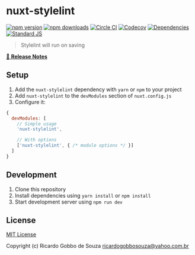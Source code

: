 # nuxt-stylelint

[![npm version][npm-version-src]][npm-version-href]
[![npm downloads][npm-downloads-src]][npm-downloads-href]
[![Circle CI][circle-ci-src]][circle-ci-href]
[![Codecov][codecov-src]][codecov-href]
[![Dependencies][david-dm-src]][david-dm-href]
[![Standard JS][standard-js-src]][standard-js-href]

> Stylelint will run on saving

[📖 **Release Notes**](./CHANGELOG.md)

## Setup

1. Add the `nuxt-stylelint` dependency with `yarn` or `npm` to your project
2. Add `nuxt-stylelint` to the `devModules` section of `nuxt.config.js`
3. Configure it:

```js
{
  devModules: [
    // Simple usage
    'nuxt-stylelint',

    // With options
    ['nuxt-stylelint', { /* module options */ }]
  ]
}
```

## Development

1. Clone this repository
2. Install dependencies using `yarn install` or `npm install`
3. Start development server using `npm run dev`

## License

[MIT License](./LICENSE)

Copyright (c) Ricardo Gobbo de Souza <ricardogobbosouza@yahoo.com.br>

<!-- Badges -->
[npm-version-src]: https://img.shields.io/npm/dt/nuxt-stylelint.svg?style=flat-square
[npm-version-href]: https://npmjs.com/package/nuxt-stylelint

[npm-downloads-src]: https://img.shields.io/npm/v/nuxt-stylelint/latest.svg?style=flat-square
[npm-downloads-href]: https://npmjs.com/package/nuxt-stylelint

[circle-ci-src]: https://img.shields.io/circleci/project/github/ricardogobbosouza/nuxt-stylelint.svg?style=flat-square
[circle-ci-href]: https://circleci.com/gh/ricardogobbosouza/nuxt-stylelint

[codecov-src]: https://img.shields.io/codecov/c/github/ricardogobbosouza/nuxt-stylelint.svg?style=flat-square
[codecov-href]: https://codecov.io/gh/ricardogobbosouza/nuxt-stylelint

[david-dm-src]: https://david-dm.org/ricardogobbosouza/nuxt-stylelint/status.svg?style=flat-square
[david-dm-href]: https://david-dm.org/ricardogobbosouza/nuxt-stylelint

[standard-js-src]: https://img.shields.io/badge/code_style-standard-brightgreen.svg?style=flat-square
[standard-js-href]: https://standardjs.com
